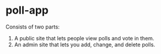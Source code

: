 # poll-app

Consists of two parts:
1. A public site that lets people view polls and vote in them.
2. An admin site that lets you add, change, and delete polls.
